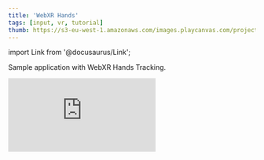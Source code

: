 ```yaml
---
title: 'WebXR Hands'
tags: [input, vr, tutorial]
thumb: https://s3-eu-west-1.amazonaws.com/images.playcanvas.com/projects/12/705931/2507B5-image-75.jpg
---
```


import Link from '@docusaurus/Link';

Sample application with WebXR Hands Tracking.

<div className="iframe-container">
    <iframe loading="lazy" src="https://playcanv.as/p/VmHVW3Wb/" title="WebXR Hands" webkitallowfullscreen="true" mozallowfullscreen="true" allow="autoplay;xr-spatial-tracking" allowfullscreen="true" allowvr="" scrolling="no" frameborder="0" />
</div>

<Link to='https://playcanvas.com/project/705931/'>Open Project ↗</Link>
